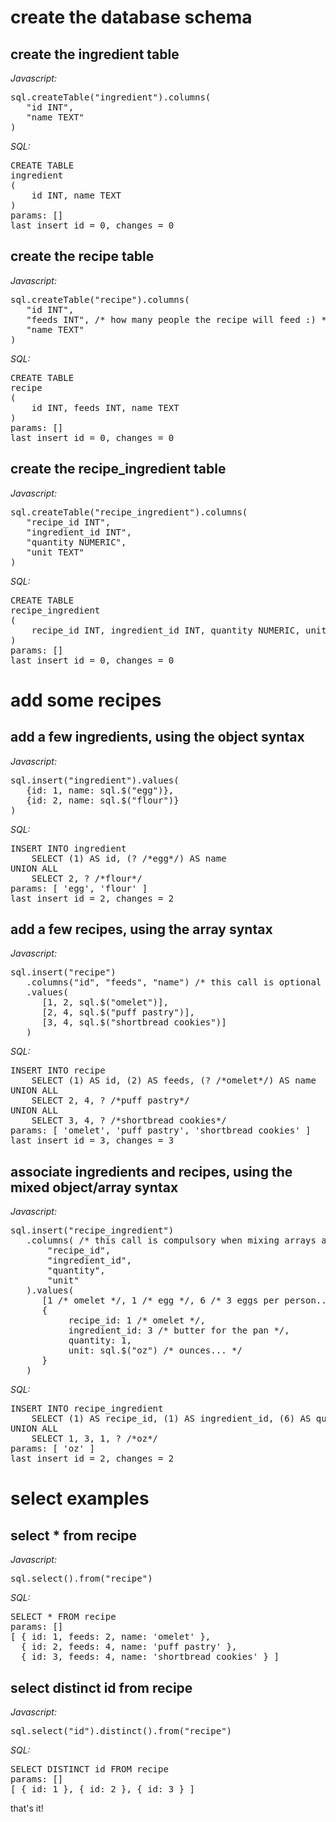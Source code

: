 
# create the database schema


## create the ingredient table

_Javascript:_
<pre>
sql.createTable("ingredient").columns(
   "id INT",
   "name TEXT"
)
</pre>
_SQL:_
<pre>
CREATE TABLE
ingredient
(
	id INT, name TEXT
)
params: []
last insert id = 0, changes = 0
</pre>

## create the recipe table

_Javascript:_
<pre>
sql.createTable("recipe").columns(
   "id INT",
   "feeds INT", /* how many people the recipe will feed :) */
   "name TEXT"
)
</pre>
_SQL:_
<pre>
CREATE TABLE
recipe
(
	id INT, feeds INT, name TEXT
)
params: []
last insert id = 0, changes = 0
</pre>

## create the recipe_ingredient table

_Javascript:_
<pre>
sql.createTable("recipe_ingredient").columns(
   "recipe_id INT",
   "ingredient_id INT",
   "quantity NUMERIC",
   "unit TEXT"
)
</pre>
_SQL:_
<pre>
CREATE TABLE
recipe_ingredient
(
	recipe_id INT, ingredient_id INT, quantity NUMERIC, unit TEXT
)
params: []
last insert id = 0, changes = 0
</pre>

# add some recipes


## add a few ingredients, using the object syntax

_Javascript:_
<pre>
sql.insert("ingredient").values(
   {id: 1, name: sql.$("egg")},
   {id: 2, name: sql.$("flour")}
)
</pre>
_SQL:_
<pre>
INSERT INTO ingredient
	SELECT (1) AS id, (? /*egg*/) AS name
UNION ALL
	SELECT 2, ? /*flour*/
params: [ 'egg', 'flour' ]
last insert id = 2, changes = 2
</pre>

## add a few recipes, using the array syntax

_Javascript:_
<pre>
sql.insert("recipe")
   .columns("id", "feeds", "name") /* this call is optional */
   .values(
      [1, 2, sql.$("omelet")],
      [2, 4, sql.$("puff pastry")],
      [3, 4, sql.$("shortbread cookies")]
   )
</pre>
_SQL:_
<pre>
INSERT INTO recipe
	SELECT (1) AS id, (2) AS feeds, (? /*omelet*/) AS name
UNION ALL
	SELECT 2, 4, ? /*puff pastry*/
UNION ALL
	SELECT 3, 4, ? /*shortbread cookies*/
params: [ 'omelet', 'puff pastry', 'shortbread cookies' ]
last insert id = 3, changes = 3
</pre>

## associate ingredients and recipes, using the mixed object/array syntax

_Javascript:_
<pre>
sql.insert("recipe_ingredient")
   .columns( /* this call is compulsory when mixing arrays and objects */
       "recipe_id",
       "ingredient_id",
       "quantity",
       "unit"
   ).values(
      [1 /* omelet */, 1 /* egg */, 6 /* 3 eggs per person... */, sql.null()],
      {
           recipe_id: 1 /* omelet */,
           ingredient_id: 3 /* butter for the pan */,
           quantity: 1,
           unit: sql.$("oz") /* ounces... */
      }
   )
</pre>
_SQL:_
<pre>
INSERT INTO recipe_ingredient
	SELECT (1) AS recipe_id, (1) AS ingredient_id, (6) AS quantity, (NULL) AS unit
UNION ALL
	SELECT 1, 3, 1, ? /*oz*/
params: [ 'oz' ]
last insert id = 2, changes = 2
</pre>

# select examples


## select * from recipe

_Javascript:_
<pre>
sql.select().from("recipe")
</pre>
_SQL:_
<pre>
SELECT * FROM recipe 
params: []
[ { id: 1, feeds: 2, name: 'omelet' },
  { id: 2, feeds: 4, name: 'puff pastry' },
  { id: 3, feeds: 4, name: 'shortbread cookies' } ]
</pre>

## select distinct id from recipe

_Javascript:_
<pre>
sql.select("id").distinct().from("recipe")
</pre>
_SQL:_
<pre>
SELECT DISTINCT id FROM recipe 
params: []
[ { id: 1 }, { id: 2 }, { id: 3 } ]
</pre>
that's it!
